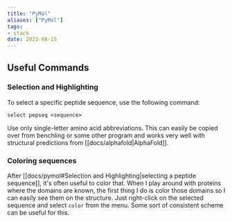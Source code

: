 ```yaml
---
title: "PyMol"
aliases: ["PyMol"]
tags:
- stack
date: 2023-08-15
---
```


## Useful Commands
### Selection and Highlighting
To select a specific peptide sequence, use the following command:

```
select pepseq <sequence>
```

Use only single-letter amino acid abbreviations. This can easily be copied over from benchling or some other program and works very well with structural predictions from [[docs/alphafold|AlphaFold]].

### Coloring sequences
After [[docs/pymol#Selection and Highlighting|selecting a peptide sequence]], it's often useful to color that. When I play around with proteins where the domains are known, the first thing I do is color those domains so I can easily see them on the structure. Just right-click on the selected sequence and select `color` from the menu. Some sort of consistent scheme can be useful for this.
